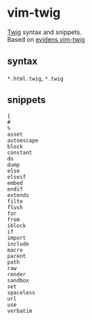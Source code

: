 vim-twig
========

[Twig](http://twig.sensiolabs.org) syntax and snippets.  
Based on [evidens vim-twig](https://github.com/evidens/vim-twig)

syntax
------

`*.html.twig`, `*.twig`

snippets
--------

```
{
#
%
asset
autoescape
block
constant
do
dump
else
elseif
embed
endif
extends
filte
flush
for
from
iblock
if
import
include
macro
parent
path
raw
render
sandbox
set
spaceless
url
use
verbatim
```
